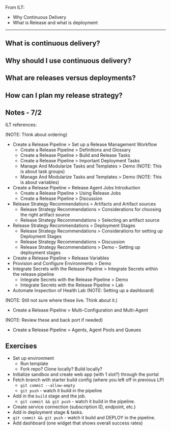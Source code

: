 From ILT:

* Why Continuous Delivery
* What is Release and what is deployment

-----------
## What is continuous delivery?

## Why should I use continuous delivery?

## What are releases versus deployments?

## How can I plan my release strategy?

## Notes - 7/2

ILT references:

(NOTE: Think about ordering)

* Create a Release Pipeline > Set up a Release Management Workflow
  * Create a Release Pipeline > Definitions and Glossary
  * Create a Release Pipeline > Build and Release Tasks
  * Create a Release Pipeline > Important Deployment Tasks
  * Manage And Modularize Tasks and Templates > Demo (NOTE: This is about task groups)
  * Manage And Modularize Tasks and Templates > Demo (NOTE: This is about variables)
* Create a Release Pipeline > Release Agent Jobs Introduction
  * Create a Release Pipeline > Using Release Jobs
  * Create a Release Pipeline > Discussion
* Release Strategy Recommendations > Artifacts and Artifact sources
  * Release Strategy Recommendations > Considerations for choosing the right artifact source
  * Release Strategy Recommendations > Selecting an artifact source
* Release Strategy Recommendations > Deployment Stages
  * Release Strategy Recommendations > Considerations for setting up Deployment Stages
  * Release Strategy Recommendations > Discussion
  * Release Strategy Recommendations > Demo - Setting up deployment stages
* Create a Release Pipeline > Release Variables
* Provision and Configure Environments > Demo
* Integrate Secrets with the Release Pipeline > Integrate Secrets within the release pipeline
  * Integrate Secrets with the Release Pipeline > Demo
  * Integrate Secrets with the Release Pipeline > Lab
* Automate Inspection of Health   Lab (NOTE: Setting up a dashboard)

(NOTE: Still not sure where these live. Think about it.)

* Create a Release Pipeline > Multi-Configuration and Multi-Agent

(NOTE: Review these and back port if needed)

* Create a Release Pipeline > Agents, Agent Pools and Queues

## Exercises

* Set up environment
  * Run template
  * Fork repo? Clone locally? Build locally?
* Initialize sandbox and create web app (with 1 slot?) through the portal
* Fetch branch with starter build config (where you left off in previous LP)
  * `git commit --allow-empty`
  * `git push` - watch it build in the pipeline
* Add in the `build` stage and the job.
  * `git commit && git push` - watch it build in the pipeline.
* Create service connection (subscription ID, endpoint, etc.)
* Add in deployment stage & tasks.
* `git commit && git push` - watch it build and DEPLOY in the pipeline.
* Add dashboard (one widget that shows overall success rates)